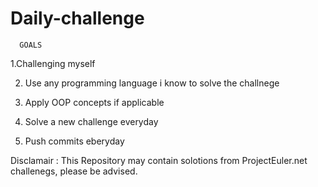 # Daily-challenge

      GOALS      
      
1.Challenging myself 

2. Use any programming language i know to solve the challnege

3. Apply OOP concepts if applicable

4. Solve a new challenge everyday

5. Push commits eberyday

Disclamair : This Repository may contain solotions from ProjectEuler.net challenegs, please be advised.
